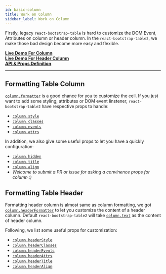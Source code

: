 ```yaml
---
id: basic-column
title: Work on Column
sidebar_label: Work on Column
---
```


Firstly, legacy `react-bootstrap-table` is hard to customize the DOM Event, Attributes on column or header column. In the `react-bootstrap-table2`, we make those bad design become more easy and flexible.

**[Live Demo For Column](../storybook/index.html?selectedKind=Work%20on%20Columns)**   
**[Live Demo For Header Column](../storybook/index.html?selectedKind=Work%20on%20Header%20Columns)**   
**[API & Props Definition](./column-props.html)**

-----

## Formatting Table Column

[`column.formatter`](./column-props.html#columnformatter-function) is a good chance for you to customize the cell. If you just want to add some styling, attributes or DOM event linstener, `react-bootstrap-table2` have respective props to handle:

* [`column.style`](./column-props.html#columnstyle-object-function)
* [`column.classes`](./column-props.html#columnclasses-string-function)
* [`column.events`](./column-props.html#columnevents-object)
* [`column.attrs`](./column-props.html#columnattrs-object-function)

In addition, we also give some useful props to let you have a quickly configuration:

* [`column.hidden`](./column-props.html#columnhidden-bool)
* [`column.title`](./column-props.html#columntitle-bool-function)
* [`column.align`](./column-props.html#columnalign-string-function)
* *Welcome to submit a PR or issue for asking a convinence props for column :)*

## Formatting Table Header
Formatting header column is almost same as column formatting, we got [`column.headerFormatter`](./column-props.html#columnheaderformatter-function) to let you customize the content of a header column. Default `react-bootstrap-table2` will take [`column.text`](./column-props.html#columntext-required-string) as the content of header column.

Following, we list some useful props for customization:

* [`column.headerStyle`](./column-props.html#columnheaderstyle-object-function)
* [`column.headerClasses`](./column-props.html#columnheaderclasses-string-function)
* [`column.headerEvents`](./column-props.html#columnheaderevents-object)
* [`column.headerAttrs`](./column-props.html#columnheaderattrs-object-function)
* [`column.headerTitle`](./column-props.html#columnheadertitle-bool-function)
* [`column.headerAlign`](./column-props.html#columnheaderalign-string-function)